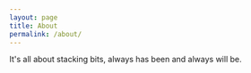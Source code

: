 ```yaml
---
layout: page
title: About
permalink: /about/
---
```


It's all about stacking bits, always has been and always will be.
